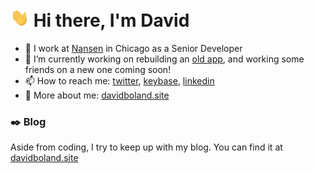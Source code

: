 # <img src="https://raw.githubusercontent.com/debpu06/debpu06/master/wave.gif" width="30px"> Hi there, I'm David

- 🏢 I work at [Nansen](https://nansen.com/) in Chicago as a Senior Developer
- 🔭 I’m currently working on rebuilding an [old app](https://picwords.app), and working some friends on a new one coming soon!
- 📫 How to reach me: [twitter](https://twitter.com/debpu06), [keybase](https://keybase.io/debpu06), [linkedin](https://www.linkedin.com/in/debpu06/)
- 🔗 More about me: [davidboland.site](https://davidboland.site)

### :black_nib: Blog 
Aside from coding, I try to keep up with my blog. You can find it at [davidboland.site](https://davidboland.site)

